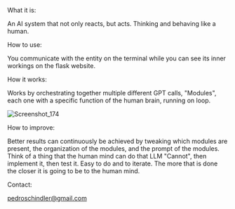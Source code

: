What it is:

An AI system that not only reacts, but acts. Thinking and behaving like a human.

How to use:

You communicate with the entity on the terminal while you can see its inner workings on the flask website.

How it works:

Works by orchestrating together multiple different GPT calls, "Modules", each one with a specific function of the human brain, running on loop.

![Screenshot_174](https://github.com/BRlkl/AGI-Samantha/assets/63427520/ab2428f0-9194-4163-a503-370904961dac)

How to improve:

Better results can continuously be achieved by tweaking which modules are present, the organization of the modules, and the prompt of the modules.
Think of a thing that the human mind can do that LLM "Cannot", then implement it, then test it. Easy to do and to iterate. The more that is done the closer it is going to be to the human mind.

Contact: 

pedroschindler@gmail.com
